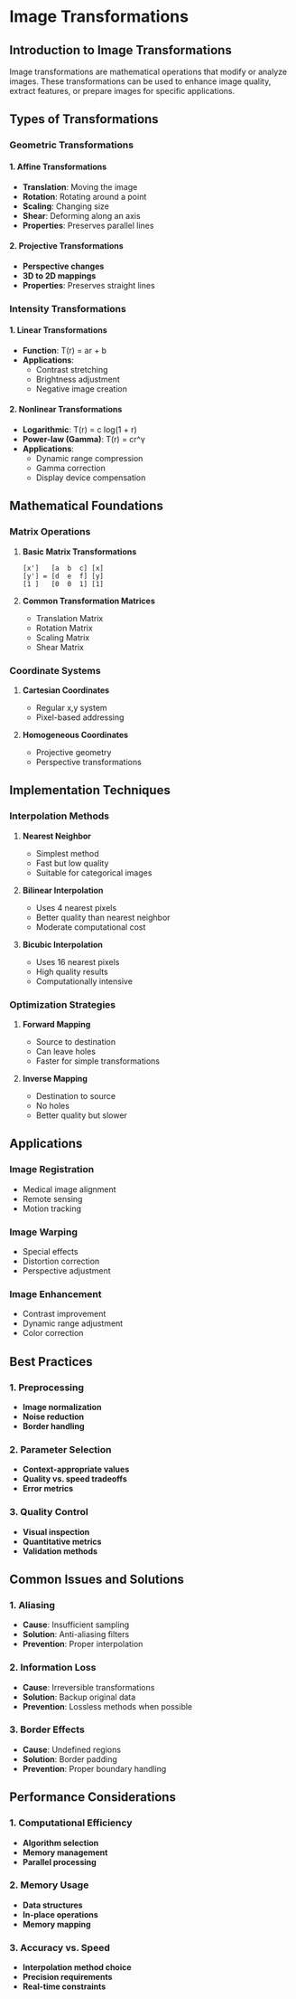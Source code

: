 # Image Transformations

## Introduction to Image Transformations

Image transformations are mathematical operations that modify or analyze images. These transformations can be used to enhance image quality, extract features, or prepare images for specific applications.

## Types of Transformations

### Geometric Transformations

#### 1. Affine Transformations
- **Translation**: Moving the image
- **Rotation**: Rotating around a point
- **Scaling**: Changing size
- **Shear**: Deforming along an axis
- **Properties**: Preserves parallel lines

#### 2. Projective Transformations
- **Perspective changes**
- **3D to 2D mappings**
- **Properties**: Preserves straight lines

### Intensity Transformations

#### 1. Linear Transformations
- **Function**: T(r) = ar + b
- **Applications**:
  - Contrast stretching
  - Brightness adjustment
  - Negative image creation

#### 2. Nonlinear Transformations
- **Logarithmic**: T(r) = c log(1 + r)
- **Power-law (Gamma)**: T(r) = cr^γ
- **Applications**:
  - Dynamic range compression
  - Gamma correction
  - Display device compensation

## Mathematical Foundations

### Matrix Operations
1. **Basic Matrix Transformations**
   ```
   [x']   [a  b  c] [x]
   [y'] = [d  e  f] [y]
   [1 ]   [0  0  1] [1]
   ```

2. **Common Transformation Matrices**
   - Translation Matrix
   - Rotation Matrix
   - Scaling Matrix
   - Shear Matrix

### Coordinate Systems
1. **Cartesian Coordinates**
   - Regular x,y system
   - Pixel-based addressing

2. **Homogeneous Coordinates**
   - Projective geometry
   - Perspective transformations

## Implementation Techniques

### Interpolation Methods
1. **Nearest Neighbor**
   - Simplest method
   - Fast but low quality
   - Suitable for categorical images

2. **Bilinear Interpolation**
   - Uses 4 nearest pixels
   - Better quality than nearest neighbor
   - Moderate computational cost

3. **Bicubic Interpolation**
   - Uses 16 nearest pixels
   - High quality results
   - Computationally intensive

### Optimization Strategies
1. **Forward Mapping**
   - Source to destination
   - Can leave holes
   - Faster for simple transformations

2. **Inverse Mapping**
   - Destination to source
   - No holes
   - Better quality but slower

## Applications

### Image Registration
- Medical image alignment
- Remote sensing
- Motion tracking

### Image Warping
- Special effects
- Distortion correction
- Perspective adjustment

### Image Enhancement
- Contrast improvement
- Dynamic range adjustment
- Color correction

## Best Practices

### 1. Preprocessing
- **Image normalization**
- **Noise reduction**
- **Border handling**

### 2. Parameter Selection
- **Context-appropriate values**
- **Quality vs. speed tradeoffs**
- **Error metrics**

### 3. Quality Control
- **Visual inspection**
- **Quantitative metrics**
- **Validation methods**

## Common Issues and Solutions

### 1. Aliasing
- **Cause**: Insufficient sampling
- **Solution**: Anti-aliasing filters
- **Prevention**: Proper interpolation

### 2. Information Loss
- **Cause**: Irreversible transformations
- **Solution**: Backup original data
- **Prevention**: Lossless methods when possible

### 3. Border Effects
- **Cause**: Undefined regions
- **Solution**: Border padding
- **Prevention**: Proper boundary handling

## Performance Considerations

### 1. Computational Efficiency
- **Algorithm selection**
- **Memory management**
- **Parallel processing**

### 2. Memory Usage
- **Data structures**
- **In-place operations**
- **Memory mapping**

### 3. Accuracy vs. Speed
- **Interpolation method choice**
- **Precision requirements**
- **Real-time constraints** 